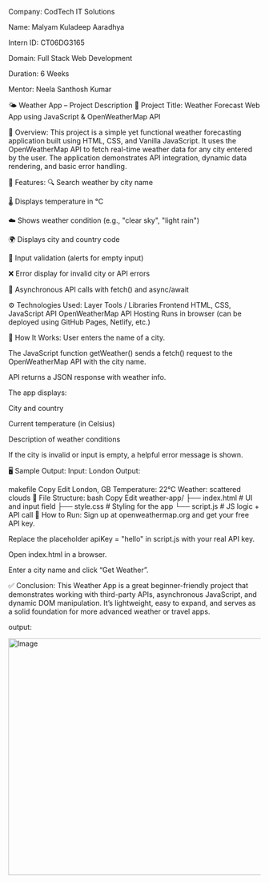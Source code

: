 Company: CodTech IT Solutions

Name: Malyam Kuladeep Aaradhya

Intern ID: CT06DG3165

Domain: Full Stack Web Development

Duration: 6 Weeks

Mentor: Neela Santhosh Kumar

🌤️ Weather App – Project Description
📌 Project Title:
Weather Forecast Web App using JavaScript & OpenWeatherMap API

📝 Overview:
This project is a simple yet functional weather forecasting application built using HTML, CSS, and Vanilla JavaScript. It uses the OpenWeatherMap API to fetch real-time weather data for any city entered by the user. The application demonstrates API integration, dynamic data rendering, and basic error handling.

🎯 Features:
🔍 Search weather by city name

🌡️ Displays temperature in °C

☁️ Shows weather condition (e.g., "clear sky", "light rain")

🌍 Displays city and country code

🛑 Input validation (alerts for empty input)

❌ Error display for invalid city or API errors

🔄 Asynchronous API calls with fetch() and async/await

⚙️ Technologies Used:
Layer	Tools / Libraries
Frontend	HTML, CSS, JavaScript
API	OpenWeatherMap API
Hosting	Runs in browser (can be deployed using GitHub Pages, Netlify, etc.)

🧩 How It Works:
User enters the name of a city.

The JavaScript function getWeather() sends a fetch() request to the OpenWeatherMap API with the city name.

API returns a JSON response with weather info.

The app displays:

City and country

Current temperature (in Celsius)

Description of weather conditions

If the city is invalid or input is empty, a helpful error message is shown.

🖥️ Sample Output:
Input: London
Output:

makefile
Copy
Edit
London, GB
Temperature: 22°C
Weather: scattered clouds
📁 File Structure:
bash
Copy
Edit
weather-app/
├── index.html      # UI and input field
├── style.css       # Styling for the app
└── script.js       # JS logic + API call
🚀 How to Run:
Sign up at openweathermap.org and get your free API key.

Replace the placeholder apiKey = "hello" in script.js with your real API key.

Open index.html in a browser.

Enter a city name and click “Get Weather”.

✅ Conclusion:
This Weather App is a great beginner-friendly project that demonstrates working with third-party APIs, asynchronous JavaScript, and dynamic DOM manipulation. It’s lightweight, easy to expand, and serves as a solid foundation for more advanced weather or travel apps.

output:

<img width="507" height="473" alt="Image" src="https://github.com/user-attachments/assets/d968820f-5de8-4bcf-967f-f5105448accb" />


